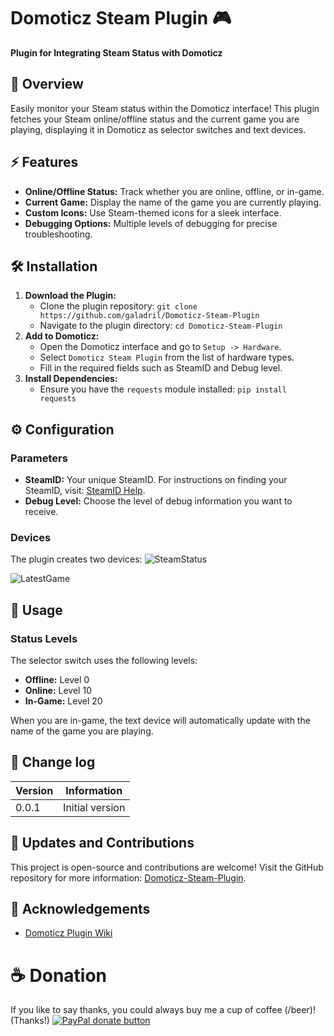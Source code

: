 
# Domoticz Steam Plugin 🎮

**Plugin for Integrating Steam Status with Domoticz**

## 🌟 Overview

Easily monitor your Steam status within the Domoticz interface! This plugin fetches your Steam online/offline status and the current game you are playing, displaying it in Domoticz as selector switches and text devices.

## ⚡ Features

-   **Online/Offline Status:** Track whether you are online, offline, or in-game.
-   **Current Game:** Display the name of the game you are currently playing.
-   **Custom Icons:** Use Steam-themed icons for a sleek interface.
-   **Debugging Options:** Multiple levels of debugging for precise troubleshooting.

## 🛠 Installation

1.  **Download the Plugin:**
    -   Clone the plugin repository: `git clone https://github.com/galadril/Domoticz-Steam-Plugin`
    -   Navigate to the plugin directory: `cd Domoticz-Steam-Plugin`
2.  **Add to Domoticz:**
    -   Open the Domoticz interface and go to `Setup -> Hardware`.
    -   Select `Domoticz Steam Plugin` from the list of hardware types.
    -   Fill in the required fields such as SteamID and Debug level.
3.  **Install Dependencies:**
    -   Ensure you have the `requests` module installed: `pip install requests`

## ⚙️ Configuration

### Parameters

-   **SteamID:** Your unique SteamID. For instructions on finding your SteamID, visit: [SteamID Help](https://help.steampowered.com/en/faqs/view/2816-BE67-5B69-0FEC).
-   **Debug Level:** Choose the level of debug information you want to receive.

### Devices

The plugin creates two devices:
![SteamStatus](https://github.com/user-attachments/assets/794cb2ce-c8b9-4516-9737-db51f2d2a78f)

![LatestGame](https://github.com/user-attachments/assets/32119072-ecf8-4dc5-b5d5-224bddab7b22)


## 🚀 Usage

### Status Levels

The selector switch uses the following levels:

-   **Offline:** Level 0
-   **Online:** Level 10
-   **In-Game:** Level 20

When you are in-game, the text device will automatically update with the name of the game you are playing.


## 📅 Change log
| Version | Information |
| ------- | ----------- |
|   0.0.1 | Initial version |


## 🚀 Updates and Contributions
This project is open-source and contributions are welcome! Visit the GitHub repository for more information: [Domoticz-Steam-Plugin](https://github.com/galadril/Domoticz-Steam-Plugin).

## 🙏 Acknowledgements
- [Domoticz Plugin Wiki](https://www.domoticz.com/wiki/Plugins)

# ☕ Donation
If you like to say thanks, you could always buy me a cup of coffee (/beer)!
(Thanks!)
[![PayPal donate button](https://img.shields.io/badge/paypal-donate-yellow.svg)](https://www.paypal.me/markheinis)

